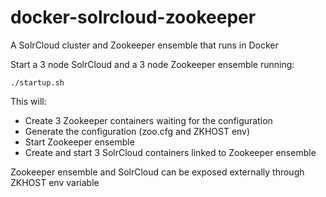 docker-solrcloud-zookeeper
================

A SolrCloud cluster and Zookeeper ensemble that runs in Docker

Start a 3 node SolrCloud and a 3 node Zookeeper ensemble running:

    ./startup.sh
    
This will:

- Create 3 Zookeeper containers waiting for the configuration
- Generate the configuration (zoo.cfg and ZKHOST env)
- Start Zookeeper ensemble
- Create and start 3 SolrCloud containers linked to Zookeeper ensemble

Zookeeper ensemble and SolrCloud can be exposed externally through ZKHOST env variable

